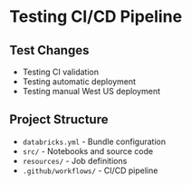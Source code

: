 # Testing CI/CD Pipeline

## Test Changes
- Testing CI validation
- Testing automatic deployment
- Testing manual West US deployment

## Project Structure
- `databricks.yml` - Bundle configuration
- `src/` - Notebooks and source code
- `resources/` - Job definitions
- `.github/workflows/` - CI/CD pipeline
